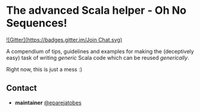 # The advanced Scala helper - Oh No Sequences!

[![Gitter](https://badges.gitter.im/Join Chat.svg)](https://gitter.im/ohnosequences/scala-guide?utm_source=badge&utm_medium=badge&utm_campaign=pr-badge)

A compendium of tips, guidelines and examples for making the (deceptively easy) task of writing _generic_ Scala code which can be reused _generically_.

Right now, this is just a mess :)

## Contact

- **maintainer** [@eparejatobes](https://github.com/eparejatobes)
